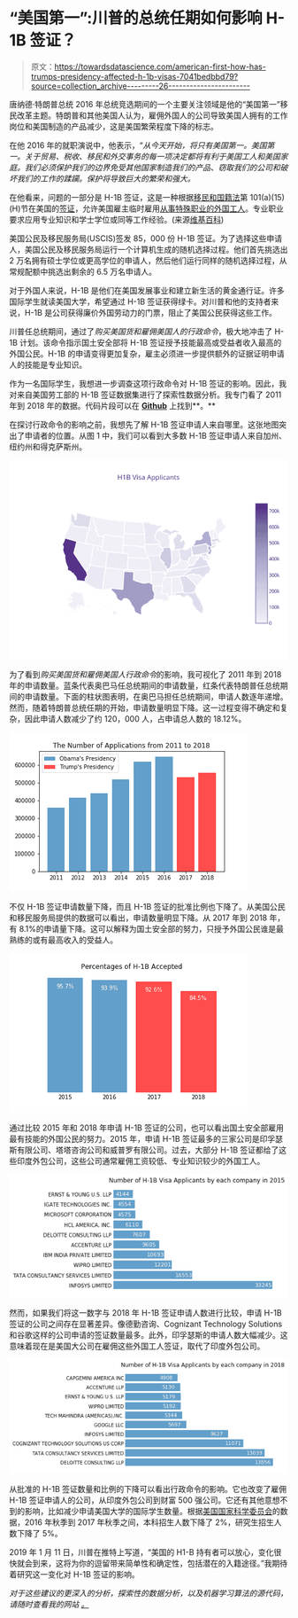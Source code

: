 # “美国第一”:川普的总统任期如何影响 H-1B 签证？

> 原文：<https://towardsdatascience.com/american-first-how-has-trumps-presidency-affected-h-1b-visas-7041bedbbd79?source=collection_archive---------26----------------------->

唐纳德·特朗普总统 2016 年总统竞选期间的一个主要关注领域是他的“美国第一”移民改革主题。特朗普和其他美国人认为，雇佣外国人的公司导致美国人拥有的工作岗位和美国制造的产品减少，这是美国繁荣程度下降的标志。

在他 2016 年的就职演说中，他表示，“*从今天开始，将只有美国第一。美国第一。关于贸易、税收、移民和外交事务的每一项决定都将有利于美国工人和美国家庭。我们必须保护我们的边界免受其他国家制造我们的产品、窃取我们的公司和破坏我们的工作的蹂躏。保护将导致巨大的繁荣和强大。*

在他看来，问题的一部分是 H-1B 签证，这是一种根据[移民和国籍法](https://en.wikipedia.org/wiki/Immigration_and_Nationality_Act_of_1965)第 101(a)(15)(H)节在美国的[签证](https://en.wikipedia.org/wiki/United_States_visa)，允许美国雇主临时雇用[从事特殊职业的外国工人](https://en.wikipedia.org/wiki/Foreign_worker)。专业职业要求应用专业知识和学士学位或同等工作经验。(来源[维基百科](https://en.wikipedia.org/wiki/H-1B_visa))

美国公民及移民服务局(USCIS)签发 85，000 份 H-1B 签证。为了选择这些申请人，美国公民及移民服务局运行一个计算机生成的随机选择过程。他们首先挑选出 2 万名拥有硕士学位或更高学位的申请人，然后他们运行同样的随机选择过程，从常规配额中挑选出剩余的 6.5 万名申请人。

对于外国人来说，H-1B 是他们在美国发展事业和建立新生活的黄金通行证。许多国际学生就读美国大学，希望通过 H-1B 签证获得绿卡。对川普和他的支持者来说，H-1B 是公司获得廉价外国劳动力的门票，阻止了美国公民获得这些工作。

川普任总统期间，通过了*购买美国货和雇佣美国人的行政命令*，极大地冲击了 H-1B 计划。该命令指示国土安全部将 H-1B 签证授予技能最高或受益者收入最高的外国公民。H-1B 的申请变得更加复杂，雇主必须进一步提供额外的证据证明申请人的技能是专业知识。

作为一名国际学生，我想进一步调查这项行政命令对 H-1B 签证的影响。因此，我对来自美国劳工部的 H-1B 签证数据集进行了探索性数据分析。我专门看了 2011 年到 2018 年的数据。代码片段可以在 [**Github**](https://github.com/jongmp/H-1B-Visa) 上找到**。**

在探讨行政命令的影响之前，我想先了解 H-1B 签证申请人来自哪里。这张地图突出了申请者的位置。从图 1 中，我们可以看到大多数 H-1B 签证申请人来自加州、纽约州和得克萨斯州。

![](img/cd2b6bcab0ed28a050347af02526b89e.png)

为了看到*购买美国货和雇佣美国人行政命令*的影响，我可视化了 2011 年到 2018 年的申请数量。蓝条代表奥巴马任总统期间的申请数量，红条代表特朗普任总统期间的申请数量。下面的柱状图表明，在奥巴马担任总统期间，申请人数逐年递增。然而，随着特朗普总统任期的开始，申请数量明显下降。这一过程变得不确定和复杂，因此申请人数减少了约 120，000 人，占申请总人数的 18.12%。

![](img/9b7e26bef0eeea08bc980a8c10fff4a5.png)

不仅 H-1B 签证申请数量下降，而且 H-1B 签证的批准比例也下降了。从美国公民和移民服务局提供的数据可以看出，申请数量明显下降。从 2017 年到 2018 年，有 8.1%的申请量下降。这可以解释为国土安全部的努力，只授予外国公民谁是最熟练的或有最高收入的受益人。

![](img/7a4a2565ac3f3e3a136e15bf3457c8ef.png)

通过比较 2015 年和 2018 年申请 H-1B 签证的公司，也可以看出国土安全部雇用最有技能的外国公民的努力。2015 年，申请 H-1B 签证最多的三家公司是印孚瑟斯有限公司、塔塔咨询公司和威普罗有限公司。过去，大部分 H-1B 签证都给了这些印度外包公司，这些公司通常雇佣工资较低、专业知识较少的外国工人。

![](img/735fde6f72c5665b6e9eb0153bb1ec0d.png)

然而，如果我们将这一数字与 2018 年 H-1B 签证申请人数进行比较，申请 H-1B 签证的公司之间存在显著差异。像德勤咨询、Cognizant Technology Solutions 和谷歌这样的公司申请的签证数量最多。此外，印孚瑟斯的申请人数大幅减少。这意味着现在是美国大公司在雇佣这些外国工人签证，取代了印度外包公司。

![](img/b4f43b902b91149571abeb1c069fa90e.png)

从批准的 H-1B 签证数量和比例的下降可以看出行政命令的影响。它也改变了雇佣 H-1B 签证申请人的公司，从印度外包公司到财富 500 强公司。它还有其他意想不到的影响，比如减少申请美国大学的国际学生数量。根据[美国国家科学委员会](https://www.nsf.gov/statistics/2018/nsb20181/assets/nsb20181.pdf)的数据，2016 年秋季到 2017 年秋季之间，本科招生人数下降了 2%，研究生招生人数下降了 5%。

2019 年 1 月 11 日，川普在推特上写道，“美国的 H1-B 持有者可以放心，变化很快就会到来，这将为你的逗留带来简单性和确定性，包括潜在的入籍途径。”我期待着研究这一变化对 H-1B 签证的影响。

*对于这些建议的更深入的分析，探索性的数据分析，以及机器学习算法的源代码，请随时查看我的网站* [*。*](http://jongmp.github.io)